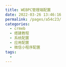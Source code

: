 ```yaml
---
title: WEBPC管理端配置
date: 2022-03-26 13:46:16
permalink: /pages/a54c23/
categories:
  - crmeb
  - 搭建教程
  - 系统配置
  - 应用配置
  - 微信小程序配置
tags:
  - 
---
```

